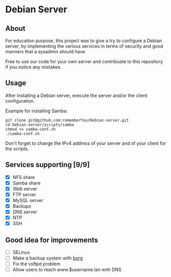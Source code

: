 # Debian Server

## About

For education purpose, this project was to give a try to configure a Debian server, by
implementing the various services in terms of security and good manners
that a sysadmin should have.

Free to use our code for your own server and contribuate to this repository if
you notice any mistakes.

## Usage

After installing a Debian server, execute the server and/or the client configuration.

Example for installing Samba:

	git clone git@github.com:rememberYou/Debian-server.git
	cd Debian-server/scripts/samba
	chmod +x samba-conf.sh
	./samba-conf.sh
	
Don't forget to change the IPv4 address of your server and of your client for the scripts.

## Services supporting [9/9]
   - [x] NFS share
   - [x] Samba share
   - [x] Web server
   - [x] FTP server
   - [x] MySQL server
   - [x] Backups
   - [x] DNS server
   - [x] NTP
   - [x] SSH

## Good idea for improvements
   - [ ] SELinux
   - [ ] Make a backup system with [borg](https://borgbackup.readthedocs.io/en/stable/)
   - [ ] Fix the vsftpd problem
   - [ ] Allow users to reach www.$username.lan with DNS
